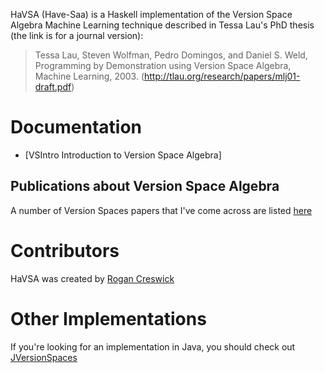 HaVSA (Have-Saa) is a Haskell implementation of the Version Space
Algebra Machine Learning technique described in Tessa Lau's PhD thesis
(the link is for a journal version):

> Tessa Lau, Steven Wolfman, Pedro Domingos, and Daniel S. Weld,
> Programming by Demonstration using Version Space Algebra, Machine
> Learning, 2003. (http://tlau.org/research/papers/mlj01-draft.pdf)

# Documentation
   * [VSIntro Introduction to Version Space Algebra]

## Publications about Version Space Algebra

A number of Version Spaces papers that I've come across are listed [here](http://www.citeulike.org/user/creswick/tag/version_spaces)

# Contributors

HaVSA was created by [Rogan Creswick](http://blog.ciscavate.org)

# Other Implementations

If you're looking for an implementation in Java, you should check out [JVersionSpaces](http://code.google.com/p/jversionspaces)
